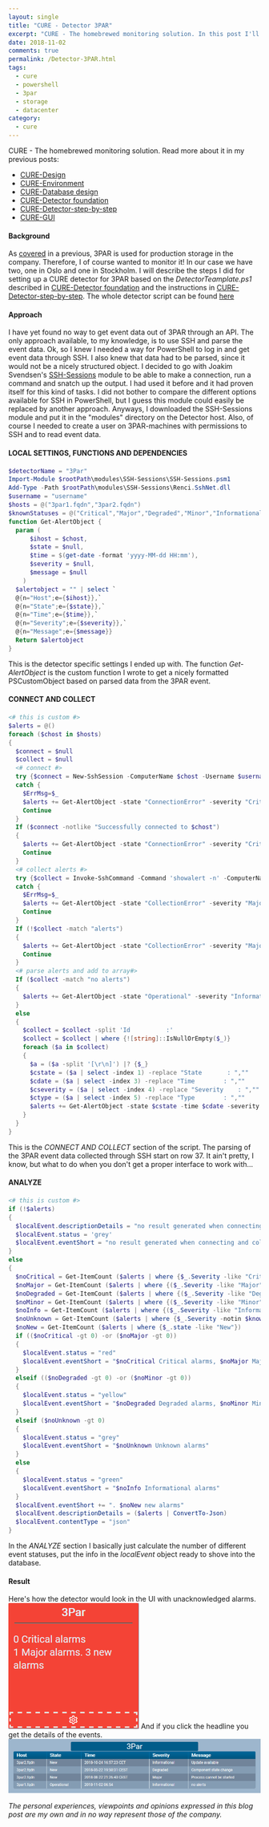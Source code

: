```yaml
---
layout: single
title: "CURE - Detector 3PAR"
excerpt: "CURE - The homebrewed monitoring solution. In this post I'll describe the steps for setting up a detector monitoring 3PAR alerts."
date: 2018-11-02
comments: true
permalink: /Detector-3PAR.html
tags:
  - cure
  - powershell
  - 3par
  - storage
  - datacenter
category:
  - cure
---
```

CURE - The homebrewed monitoring solution. Read more about it in my previous posts:
- [CURE-Design](/CURE-Design.html)
- [CURE-Environment](/CURE-Environment.html)
- [CURE-Database design](/CURE-Database-design.html)
- [CURE-Detector foundation](/CURE-Detector-foundation.html)
- [CURE-Detector-step-by-step](/CURE-Detector-step-by-step.html)
- [CURE-GUI](/CURE-GUI.html)

#### Background
As [covered](/3PAR.html) in a previous, 3PAR is used for production storage in the company. Therefore, I of course wanted to monitor it! In our case we have two, one in Oslo and one in Stockholm.
I will describe the steps I did for setting up a CURE detector for 3PAR based on the *DetectorTeamplate.ps1* described in [CURE-Detector foundation](/CURE-Detector-foundation.html) and the instructions in [CURE-Detector-step-by-step](/CURE-Detector-step-by-step.html).
The whole detector script can be found [here](https://github.com/bofh-m3/CURE/blob/master/Detectors/3Par.ps1)

#### Approach
I have yet found no way to get event data out of 3PAR through an API. The only approach available, to my knowledge, is to use SSH and parse the event data. 
Ok, so I knew I needed a way for PowerShell to log in and get event data through SSH. I also knew that data had to be parsed, since it would not be a nicely structured object. 
I decided to go with Joakim Svendsen's [SSH-Sessions](https://github.com/EliteLoser/SSHSessions) module to be able to make a connection, run a command and snatch up the output. I had used it before and it had proven itself for this kind of tasks. I did not bother to compare the different options available for SSH in PowerShell, but I guess this module could easily be replaced by another approach. Anyways, I downloaded the SSH-Sessions module and put it in the "modules" directory on the Detector host.
Also, of course I needed to create a user on 3PAR-machines with permissions to SSH and to read event data.

#### LOCAL SETTINGS, FUNCTIONS AND DEPENDENCIES
```powershell
$detectorName = "3Par"
Import-Module $rootPath\modules\SSH-Sessions\SSH-Sessions.psm1
Add-Type -Path $rootPath\modules\SSH-Sessions\Renci.SshNet.dll
$username = "username"
$hosts = @("3par1.fqdn","3par2.fqdn")
$knownStatuses = @("Critical","Major","Degraded","Minor","Informational")
function Get-AlertObject {
  param (
      $ihost = $chost,
      $state = $null,
      $time = $(get-date -format 'yyyy-MM-dd HH:mm'),
      $severity = $null,
      $message = $null
    )
  $alertobject = "" | select `
  @{n="Host";e={$ihost}},`
  @{n="State";e={$state}},`
  @{n="Time";e={$time}},`
  @{n="Severity";e={$severity}},`
  @{n="Message";e={$message}}
  Return $alertobject
}
```
This is the detector specific settings I ended up with.
The function *Get-AlertObject* is the custom function I wrote to get a nicely formatted PSCustomObject based on parsed data from the 3PAR event.

#### CONNECT AND COLLECT
```powershell
<# this is custom #>
$alerts = @()
foreach ($chost in $hosts)
{
  $connect = $null
  $collect = $null
  <# connect #>
  try {$connect = New-SshSession -ComputerName $chost -Username $username -Password (Receive-Credential -SavedCredential $username -Type ClearText) -EA stop -WA stop}
  catch {
    $ErrMsg=$_
    $alerts += Get-AlertObject -state "ConnectionError" -severity "Critical" -message  $ErrMsg
    Continue
  }
  If ($connect -notlike "Successfully connected to $chost")
  {
    $alerts += Get-AlertObject -state "ConnectionError" -severity "Critical" -message  $connect
    Continue
  }
  <# collect alerts #>
  try {$collect = Invoke-SshCommand -Command 'showalert -n' -ComputerName $chost -quiet -EA stop -WA stop}
  catch {
    $ErrMsg=$_
    $alerts += Get-AlertObject -state "CollectionError" -severity "Major" -message  $ErrMsg
    Continue
  }
  If (!$collect -match "alerts") 
  {
    $alerts += Get-AlertObject -state "CollectionError" -severity "Major" -message  $collect
    Continue
  }
  <# parse alerts and add to array#>
  If ($collect -match "no alerts")
  {
    $alerts += Get-AlertObject -state "Operational" -severity "Informational" -message  "no alerts"
  }
  else
  {
    $collect = $collect -split 'Id          :'
    $collect = $collect | where {![string]::IsNullOrEmpty($_)}
    foreach ($a in $collect)
    {
      $a = ($a -split '[\r\n]') |? {$_}
      $cstate = ($a | select -index 1) -replace "State       : ",""
      $cdate = ($a | select -index 3) -replace "Time        : ",""
      $cseverity = ($a | select -index 4) -replace "Severity    : ",""
      $ctype = ($a | select -index 5) -replace "Type        : ",""
      $alerts += Get-AlertObject -state $cstate -time $cdate -severity $cseverity -message $ctype
    }
  }
}
```
This is the *CONNECT AND COLLECT* section of the script. The parsing of the 3PAR event data collected through SSH start on row 37. 
It ain't pretty, I know, but what to do when you don't get a proper interface to work with...

#### ANALYZE
```powershell
<# this is custom #>
if (!$alerts)
{
  $localEvent.descriptionDetails = "no result generated when connecting and collecting"
  $localEvent.status = 'grey'
  $localEvent.eventShort = "no result generated when connecting and collecting"
}
else
{
  $noCritical = Get-ItemCount ($alerts | where {$_.Severity -like "Critical"})
  $noMajor = Get-ItemCount ($alerts | where {($_.Severity -like "Major")})
  $noDegraded = Get-ItemCount ($alerts | where {($_.Severity -like "Degraded")})
  $noMinor = Get-ItemCount ($alerts | where {($_.Severity -like "Minor")})
  $noInfo = Get-ItemCount ($alerts | where {($_.Severity -like "Informational")})
  $noUnknown = Get-ItemCount ($alerts | where {$_.Severity -notin $knownStatuses})
  $noNew = Get-ItemCount ($alerts | where {$_.state -like "New"})
  if (($noCritical -gt 0) -or ($noMajor -gt 0))
  {
    $localEvent.status = "red"
    $localEvent.eventShort = "$noCritical Critical alarms, $noMajor Major alarms"
  }
  elseif (($noDegraded -gt 0) -or ($noMinor -gt 0))
  {
    $localEvent.status = "yellow"
    $localEvent.eventShort = "$noDegraded Degraded alarms, $noMinor Minor alarms"
  }
  elseif ($noUnknown -gt 0)
  {
    $localEvent.status = "grey"
    $localEvent.eventShort = "$noUnknown Unknown alarms"
  }
  else
  {
    $localEvent.status = "green"
    $localEvent.eventShort = "$noInfo Informational alarms"
  }
  $localEvent.eventShort += ". $noNew new alarms"
  $localEvent.descriptionDetails = ($alerts | ConvertTo-Json)
  $localEvent.contentType = "json"
}
```
In the *ANALYZE* section I basically just calculate the number of different event statuses, put the info in the *localEvent* object ready to shove into the database.

#### Result
Here's how the detector would look in the UI with unacknowledged alarms.
![Detector 3par overview](/assets/images/detector-3par-overview.png)
And if you click the headline you get the details of the events.
![Detector 3par details](/assets/images/detector-3par-details.png)



*The personal experiences, viewpoints and opinions expressed in this blog post are my own and in no way represent those of the company.*


